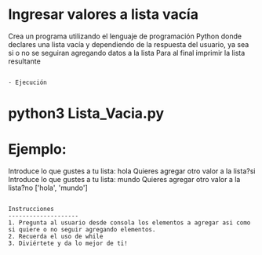 Ingresar valores a lista vacía
==============
Crea un programa utilizando el lenguaje de programación Python donde declares una lista vacía y dependiendo de la respuesta del usuario, ya sea si o no se seguiran agregando datos a la lista 
Para al final imprimir la lista resultante 
```

- Ejecución
```
# python3 Lista_Vacia.py
# Ejemplo:
Introduce lo que gustes a tu lista: hola
Quieres agregar otro valor a la lista?si
Introduce lo que gustes a tu lista: mundo
Quieres agregar otro valor a la lista?no
['hola', 'mundo']
 
```

Instrucciones
--------------------
1. Pregunta al usuario desde consola los elementos a agregar asi como si quiere o no seguir agregando elementos.
2. Recuerda el uso de while
3. Diviértete y da lo mejor de ti!

